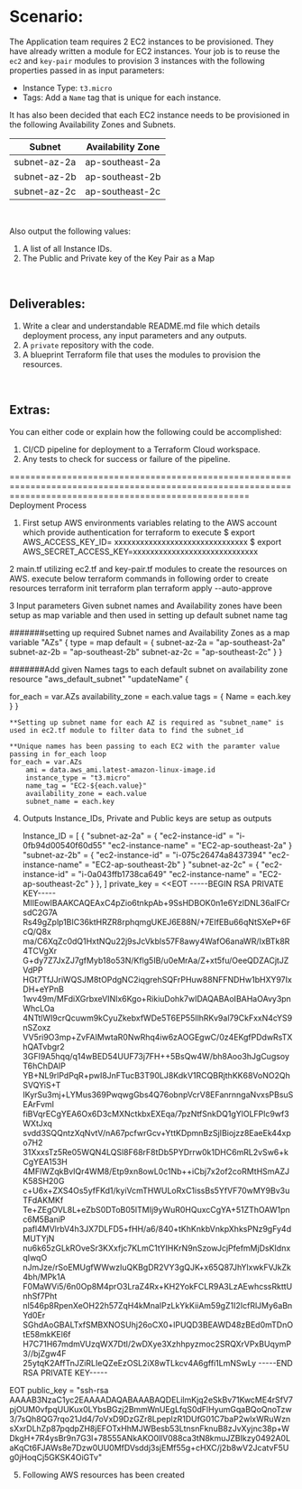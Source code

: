 # Scenario:

The Application team requires 2 EC2 instances to be provisioned. They have already written a module for EC2 instances.
Your job is to reuse the `ec2` and `key-pair` modules to provision 3 instances with the following properties passed in as input parameters:

- Instance Type: `t3.micro`
- Tags: Add a `Name` tag that is unique for each instance.

It has also been decided that each EC2 instance needs to be provisioned in the following Availability Zones and Subnets.

| Subnet | Availability Zone |
|--------|-------------------|
| subnet-az-2a | ap-southeast-2a |
| subnet-az-2b | ap-southeast-2b |
| subnet-az-2c | ap-southeast-2c |

<br>

Also output the following values:

1. A list of all Instance IDs.
2. The Public and Private key of the Key Pair as a Map

<br>

## Deliverables:

1. Write a clear and understandable README.md file which details deployment process, any input parameters and any outputs.
2. A `private` repository with the code.
3. A blueprint Terraform file that uses the modules to provision the resources.

<br>

## Extras:

You can either code or explain how the following could be accomplished:

1. CI/CD pipeline for deployment to a Terraform Cloud workspace.
2. Any tests to check for success or failure of the pipeline.

==========================================================================================================================================================
Deployment Process

1. First setup AWS environments variables relating to the AWS account which provide authentication for terraform to execute 
    $ export AWS_ACCESS_KEY_ID= xxxxxxxxxxxxxxxxxxxxxxxxxxxxxxx
    $ export AWS_SECRET_ACCESS_KEY=xxxxxxxxxxxxxxxxxxxxxxxxxxxxx

2  main.tf utilizing ec2.tf and key-pair.tf modules to create the resources on AWS.  execute below terraform commands in following order to create resources
    terraform init
    terraform plan 
    terraform apply --auto-approve

3  Input parameters
    Given subnet names and Availability zones have been setup as map variable and then used in setting up default subnet name tag

#######setting up required Subnet names and Availability Zones as a map
variable "AZs" {
  type = map
  default = {
  subnet-az-2a = "ap-southeast-2a"
  subnet-az-2b = "ap-southeast-2b"
  subnet-az-2c = "ap-southeast-2c"
  }
}

#######Add given Names tags to each default subnet on availability zone
resource "aws_default_subnet" "updateName" {

  for_each = var.AZs
  availability_zone = each.value
  tags = {
    Name = each.key
  }
}

    **Setting up subnet name for each AZ is required as "subnet_name" is used in ec2.tf module to filter data to find the subnet_id

    **Unique names has been passing to each EC2 with the paramter value passing in for_each loop
    for_each = var.AZs 
        ami = data.aws_ami.latest-amazon-linux-image.id
        instance_type = "t3.micro"
        name_tag = "EC2-${each.value}" 
        availability_zone = each.value
        subnet_name = each.key

4. Outputs
    Instance_IDs, Private and Public keys are setup as outputs

    Instance_ID = [
  {
    "subnet-az-2a" = {
      "ec2-instance-id" = "i-0fb94d00540f60d55"
      "ec2-instance-name" = "EC2-ap-southeast-2a"
    }
    "subnet-az-2b" = {
      "ec2-instance-id" = "i-075c26474a8437394"
      "ec2-instance-name" = "EC2-ap-southeast-2b"
    }
    "subnet-az-2c" = {
      "ec2-instance-id" = "i-0a043ffb1738ca649"
      "ec2-instance-name" = "EC2-ap-southeast-2c"
    }
  },
]
private_key = <<EOT
-----BEGIN RSA PRIVATE KEY-----
MIIEowIBAAKCAQEAxC4pZio6tnkpAb+9SsHDBOK0n1e6YzlDNL36alFCrsdC2G7A
Rs49gZplp1BIC36ktHRZR8rphqmgUKEJ6E88N/+7EIfEBu66qNtSXeP+6FcQ/Q8x
ma/C6XqZc0dQ1HxtNQu22j9sJcVkbls57F8awy4WafO6anaWR/IxBTk8R4TCVgXr
G+dy7Z7JxZJ7gfMyb18o53N/Kflg5IB/u0eMrAa/Z+xt5fu/OeeQDZACjtJZVdPP
HGt7TfJJriWQSJM8tOPdgNC2iqgrehSQFrPHuw88NFFNDHw1bHXY97IxDH+eYPnB
1wv49m/MFdiXGrbxeVINIx6Kgo+RikiuDohk7wIDAQABAoIBAHaOAvy3pnWhcLOa
4NTtlWI9crQcuwm9kCyuZkebxfWDe5T6EP55IlhRKv9al79CkFxxN4cYS9nSZoxz
VV5ri9O3mp+ZvFAIMwtaR0NwRhq4iw6zAOGEgwC/0z4EKgfPDdwRsTXhQATvbgr2
3GFI9A5hqq/q14wBED54UUF73j7FH++5BsQw4W/bh8Aoo3hJgCugsoyT6hChDAIP
YB+NL9rlPdPqR+pwI8JnFTucB3T90LJ8KdkV1RCQBRjthKK68VoNO2QhSVQYiS+T
IKyrSu3mj+LYMus369PwqwgGbs4Q76obnpVcrV8EFanrnngaNvxsPBsuSEArFvmI
fiBVqrECgYEA6Ox6D3cMXNctkbxEXEqa/7pzNtfSnkDQ1gYlOLFPlc9wf3WXtJxq
svdd3SQQntzXqNvtV/nA67pcfwrGcv+YttKDpmnBzSjIBiojzz8EaeEk44xpo7H2
31XxxsTz5Re05WQN4LQSl8F68rF8tDb5PYDrrw0k1DHC6mRL2vSw6+kCgYEA153H
4MFlWZqkBvIQr4WM8/Etp9xn8owL0c1Nb++iCbj7x2of2coRMtHSmAZJK58SH20G
c+U6x+ZXS4Os5yfFKd1/kyiVcmTHWULoRxC1issBs5YfVF70wMY9Bv3uTFdAKMKf
Te+ZEgOVL8L+eZbS0DToB05lTMIj9yWuR0HQuxcCgYA+51ZThOAW1pnc6M5BaniP
pafl4MVlrbV4h3JX7DLFD5+fHH/a6/840+tKhKnkbVnkpXhksPNz9gFy4dMUTYjN
nu6k65zGLkROveSr3KXxfjc7KLmC1tYIHKrN9nSzowJcjPfefmMjDsKIdnxqIwqO
nJmJze/rSoEMUgfWWwzIuQKBgDR2VY3gQJK+x65Q87JhYlxwkFVJkZk4bh/MPk1A
F0MaWVi5/6n0Op8M4prO3LraZ4Rx+KH2YokFCLR9A3LzAEwhcssRkttUnhSf7Pht
nl546p8RpenXeOH22h57ZqH4kMnaIPzLkYkKiiAm59gZ1I2IcfRlJMy6aBnYd0Er
SGhdAoGBALTxfSMBXNOSUhj26oCX0+lPUQD3BEAWD48zBEd0mTDnOtE58mkKEl6f
H7C71H67mdmVUzqWX7Dtl/2wDXye3Xzhhpyzmoc2SRQXrVPxBUqymP3//bjZgw4F
25ytqK2AffTnJZiRLIeQZeEzOSL2iX8wTLkcv4A6gffi1LmNSwLy
-----END RSA PRIVATE KEY-----

EOT
public_key = "ssh-rsa AAAAB3NzaC1yc2EAAAADAQABAAABAQDELilmKjq2eSkBv71KwcME4rSfV7pjOUM0vfpqUUKux0LYbsBGzj2BmmWnUEgLfqS0dFlHyumGqaBQoQnoTzw3/7sQh8QG7rqo21Jd4/7oVxD9DzGZr8LpeplzR1DUfG01C7baP2wlxWRuWznsXxrDLhZp87pqdpZH8jEFOTxHhMJWBesb53LtnsnFknuB8zJvXyjnc38p+WDkgH+7R4ysBr9n7G3l+78555ANkAKO0llV088ca3tN8kmuJZBIkzy0492A0LaKqCt6FJAWs8e7Dzw0UU0MfDVsddj3sjEMf55g+cHXC/j2b8wV2JcatvF5Ug0jHoqCj5GKSK4OiGTv"

5. Following AWS resources has been created


